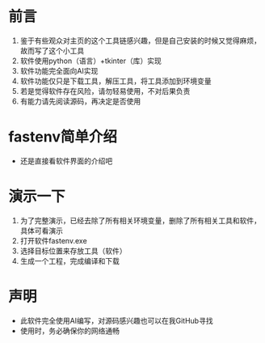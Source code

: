 # 前言
1. 鉴于有些观众对主页的这个工具链感兴趣，但是自己安装的时候又觉得麻烦，故而写了这个小工具
2. 软件使用python（语言）+tkinter（库）实现
3. 软件功能完全面向AI实现
4. 软件功能仅只是下载工具，解压工具，将工具添加到环境变量
5. 若是觉得软件存在风险，请勿轻易使用，不对后果负责
6. 有能力请先阅读源码，再决定是否使用
# fastenv简单介绍
- 还是直接看软件界面的介绍吧
# 演示一下
1. 为了完整演示，已经去除了所有相关环境变量，删除了所有相关工具和软件，具体可看演示
2. 打开软件fastenv.exe
3. 选择目标位置来存放工具（软件）
4. 生成一个工程，完成编译和下载
# 声明
- 此软件完全使用AI编写，对源码感兴趣也可以在我GitHub寻找
- 使用时，务必确保你的网络通畅